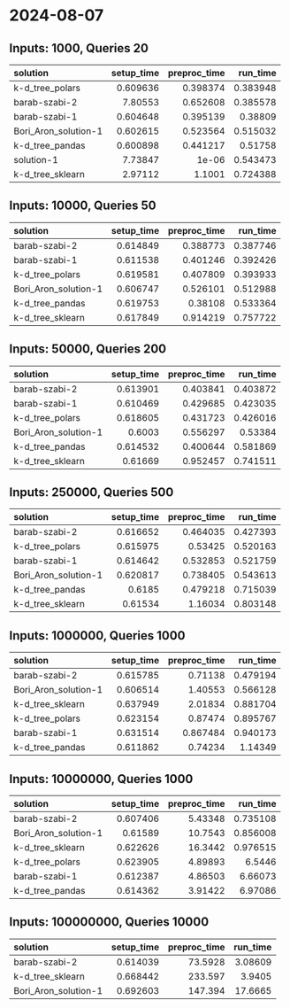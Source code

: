 # 2024-08-07

## Inputs: 1000, Queries 20

| solution             |   setup_time |   preproc_time |   run_time |
|:---------------------|-------------:|---------------:|-----------:|
| k-d_tree_polars      |     0.609636 |       0.398374 |   0.383948 |
| barab-szabi-2        |     7.80553  |       0.652608 |   0.385578 |
| barab-szabi-1        |     0.604648 |       0.395139 |   0.38809  |
| Bori_Aron_solution-1 |     0.602615 |       0.523564 |   0.515032 |
| k-d_tree_pandas      |     0.600898 |       0.441217 |   0.51758  |
| solution-1           |     7.73847  |       1e-06    |   0.543473 |
| k-d_tree_sklearn     |     2.97112  |       1.1001   |   0.724388 |

## Inputs: 10000, Queries 50

| solution             |   setup_time |   preproc_time |   run_time |
|:---------------------|-------------:|---------------:|-----------:|
| barab-szabi-2        |     0.614849 |       0.388773 |   0.387746 |
| barab-szabi-1        |     0.611538 |       0.401246 |   0.392426 |
| k-d_tree_polars      |     0.619581 |       0.407809 |   0.393933 |
| Bori_Aron_solution-1 |     0.606747 |       0.526101 |   0.512988 |
| k-d_tree_pandas      |     0.619753 |       0.38108  |   0.533364 |
| k-d_tree_sklearn     |     0.617849 |       0.914219 |   0.757722 |

## Inputs: 50000, Queries 200

| solution             |   setup_time |   preproc_time |   run_time |
|:---------------------|-------------:|---------------:|-----------:|
| barab-szabi-2        |     0.613901 |       0.403841 |   0.403872 |
| barab-szabi-1        |     0.610469 |       0.429685 |   0.423035 |
| k-d_tree_polars      |     0.618605 |       0.431723 |   0.426016 |
| Bori_Aron_solution-1 |     0.6003   |       0.556297 |   0.53384  |
| k-d_tree_pandas      |     0.614532 |       0.400644 |   0.581869 |
| k-d_tree_sklearn     |     0.61669  |       0.952457 |   0.741511 |

## Inputs: 250000, Queries 500

| solution             |   setup_time |   preproc_time |   run_time |
|:---------------------|-------------:|---------------:|-----------:|
| barab-szabi-2        |     0.616652 |       0.464035 |   0.427393 |
| k-d_tree_polars      |     0.615975 |       0.53425  |   0.520163 |
| barab-szabi-1        |     0.614642 |       0.532853 |   0.521759 |
| Bori_Aron_solution-1 |     0.620817 |       0.738405 |   0.543613 |
| k-d_tree_pandas      |     0.6185   |       0.479218 |   0.715039 |
| k-d_tree_sklearn     |     0.61534  |       1.16034  |   0.803148 |

## Inputs: 1000000, Queries 1000

| solution             |   setup_time |   preproc_time |   run_time |
|:---------------------|-------------:|---------------:|-----------:|
| barab-szabi-2        |     0.615785 |       0.71138  |   0.479194 |
| Bori_Aron_solution-1 |     0.606514 |       1.40553  |   0.566128 |
| k-d_tree_sklearn     |     0.637949 |       2.01834  |   0.881704 |
| k-d_tree_polars      |     0.623154 |       0.87474  |   0.895767 |
| barab-szabi-1        |     0.631514 |       0.867484 |   0.940173 |
| k-d_tree_pandas      |     0.611862 |       0.74234  |   1.14349  |

## Inputs: 10000000, Queries 1000

| solution             |   setup_time |   preproc_time |   run_time |
|:---------------------|-------------:|---------------:|-----------:|
| barab-szabi-2        |     0.607406 |        5.43348 |   0.735108 |
| Bori_Aron_solution-1 |     0.61589  |       10.7543  |   0.856008 |
| k-d_tree_sklearn     |     0.622626 |       16.3442  |   0.976515 |
| k-d_tree_polars      |     0.623905 |        4.89893 |   6.5446   |
| barab-szabi-1        |     0.612387 |        4.86503 |   6.66073  |
| k-d_tree_pandas      |     0.614362 |        3.91422 |   6.97086  |

## Inputs: 100000000, Queries 10000

| solution             |   setup_time |   preproc_time |   run_time |
|:---------------------|-------------:|---------------:|-----------:|
| barab-szabi-2        |     0.614039 |        73.5928 |    3.08609 |
| k-d_tree_sklearn     |     0.668442 |       233.597  |    3.9405  |
| Bori_Aron_solution-1 |     0.692603 |       147.394  |   17.6665  |